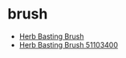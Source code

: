 # brush

 * [Herb Basting Brush](../../index/h/herb-basting-brush-51103400.json)
 * [Herb Basting Brush 51103400](../../index/h/herb-basting-brush-51103400.json)
